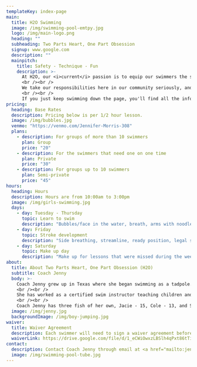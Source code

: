 ```yaml
---
templateKey: index-page
main:
  title: H2O Swimming
  image: /img/swimming-pool-emtpy.jpg
  logo: /img/main-logo.png
  heading: ""
  subheading: Two Parts Heart, One Part Obsession
  signup: www.google.com
  description: ""
  mainpitch:
    title: Safety - Technique - Fun 
    description: >-
      At H2O, our <i>current</i> passion is to equip our swimmers the skills required for them to love and safely enjoy the water for the rest of their lives! As swim is a sport for individuals, we cater to the needs of each student and are experienced teaching all ages, levels, and personality types. Our family owned and operated company prioritizes safety, and with 7 years of USA certified practice under our swim caps, we cover correct form and technique to build safe, effective habits. 
      <br /><br />
      We take our responsibilities here in our community seriously, and we adore the relationships that come out of having this opportunity to connect with each of our swim families. 
      <br /><br />
      If you just keep swimming down the page, you'll find all the information needed to start with this school of fish.
pricing:
  heading: Base Rates
  description: Pricing below is per 1/2 hour lesson.
  image: /img/bubbles.jpg
  venmo: "https://venmo.com/Jennifer-Morris-308"
  plans:
    - description: For groups of more than 10 swimmers
      plan: Group
      price: "20"
    - description: For the swimmers that need one on one time
      plan: Private
      price: "30"
    - description: For groups up to 10 swimmers
      plan: Semi-private
      price: "45"
hours:
  heading: Hours
  description: Hours are from 10:00am to 3:00pm
  image: /img/girls-swimming.jpg
  days:
    - day: Tuesday - Thursday
      topic: Learn to swim
      description: "Bubbles/face in the water, breath, arms with noodle, legs with kickboard"
    - day: Friday
      topic: Stroke development
      description: "Side breathing, streamline, ready position, legal stroke, flip turns"
    - day: Saturday
      topic: Make up day
      description: "Make up for lessons that were missed during the week"
about:
  title: About Two Parts Heart, One Part Obsession (H2O)
  subtitle: Coach Jenny
  body: >-
    Coach Jenny grew up in Texas where she began swimming as a tadpole. She continued her swim career all the way through high school where she played water polo and was on the dive team for Sterling High School. She moved with her family to Kingwood Texas in 2012 and had her first experience with NWAL with the Forest Cove Frogs, where her children were swimmers. She began coaching at NEHA and then coached the Tidal Wave team for Blue Tide Aquatics in 2015, both year round USA competition teams.
    <br /><br />
    She has worked as a certified swim instructor teaching children and adults to swim at the YMCA in Kingwood. She also developed and started a program while there for home schooled swimming families, under the instruction of Kim Kelly and co coach Jan Preston. She was responsible for instruction groups of kids from beginners to advance, both stroke development and technique as well as water safety. Coach Jenny also taught private lessons in the community for both learn to swim and stroke improvement. Her credentials include USA swim, SI and CPR certified. She finds such joy in watching swimmers meet their own goals and expectations, while bringing excitement and fun to the kids.
    <br /><br />
    Coach Jenny has three fish of her own, Jacie - 15, Cole - 13, and Sadie - 9. They are all excited to be here in Utah to enjoy and adapt in their new community. She hopes her passion for the sport of swimming will show through to the swimmers and parents.
  image: /img/jenny.jpg
  backgroundImage: /img/boy-jumping.jpg
waiver:
  title: Waiver Agreement
  description: Each swimmer will need to sign a waiver agreement before beginning lessons
  waiverLink: https://drive.google.com/file/d/1_eCWiOwxzLBSlh4qPxt86tTiI_51YHyr/view?usp=sharing
contact:
  description: Contact Coach Jenny through email at <a href="mailto:jenagentmorris@yahoo.com">jenagentmorris@yahoo.com</a>
  image: /img/swimming-pool-tube.jpg
---
```

